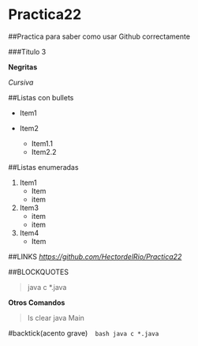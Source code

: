 # Practica22
##Practica para saber como usar Github correctamente

###Titulo 3

**Negritas**

_Cursiva_

##Listas con bullets
* Item1
* Item2

  * Item1.1
  * Item2.2
 
##Listas enumeradas

1. Item1
   * Item
   * item 
3. Item3
   * item
   * item
5. Item4
    * Item


##LINKS
*https://github.com/HectordelRio/Practica22*

##BLOCKQUOTES
 > java c *.java

**Otros Comandos**
> ls clear java Main
>
> 

#backtick(acento grave)
` ` ` bash
java c *.java
` ` ` 


